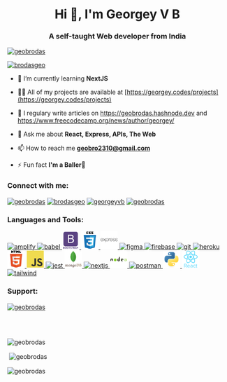 <h1 align="center">Hi 👋, I'm Georgey V B</h1>
<h3 align="center">A self-taught Web developer from India</h3>

<p align="left"> <a href="https://github.com/ryo-ma/github-profile-trophy"><img src="https://github-profile-trophy.vercel.app/?username=geobrodas" alt="geobrodas" /></a> </p>

<p align="left"> <a href="https://twitter.com/brodasgeo" target="blank"><img src="https://img.shields.io/twitter/follow/brodasgeo?logo=twitter&style=for-the-badge" alt="brodasgeo" /></a> </p>

- 🌱 I’m currently learning **NextJS**

- 👨‍💻 All of my projects are available at [https://georgey.codes/projects](https://georgey.codes/projects)

- 📝 I regulary write articles on https://geobrodas.hashnode.dev and https://www.freecodecamp.org/news/author/georgey/

- 💬 Ask me about **React, Express, APIs, The Web**

- 📫 How to reach me **geobro2310@gmail.com**

- ⚡ Fun fact **I'm a Baller🏀**

<h3 align="left">Connect with me:</h3>
<p align="left">
<a href="https://dev.to/geobrodas" target="blank"><img align="center" src="https://cdn.jsdelivr.net/npm/simple-icons@3.0.1/icons/dev-dot-to.svg" alt="geobrodas" height="30" width="40" /></a>
<a href="https://twitter.com/brodasgeo" target="blank"><img align="center" src="https://raw.githubusercontent.com/rahuldkjain/github-profile-readme-generator/master/src/images/icons/Social/twitter.svg" alt="brodasgeo" height="30" width="40" /></a>
<a href="https://linkedin.com/in/georgeyvb" target="blank"><img align="center" src="https://raw.githubusercontent.com/rahuldkjain/github-profile-readme-generator/master/src/images/icons/Social/linked-in-alt.svg" alt="georgeyvb" height="30" width="40" /></a>
<a href="https://dribbble.com/geobrodas" target="blank"><img align="center" src="https://raw.githubusercontent.com/rahuldkjain/github-profile-readme-generator/master/src/images/icons/Social/dribbble.svg" alt="geobrodas" height="30" width="40" /></a>
</p>

<h3 align="left">Languages and Tools:</h3>
<p align="left"> <a href="https://aws.amazon.com/amplify/" target="_blank"> <img src="https://docs.amplify.aws/assets/logo-dark.svg" alt="amplify" width="40" height="40"/> </a> <a href="https://babeljs.io/" target="_blank"> <img src="https://www.vectorlogo.zone/logos/babeljs/babeljs-icon.svg" alt="babel" width="40" height="40"/> </a> <a href="https://getbootstrap.com" target="_blank"> <img src="https://raw.githubusercontent.com/devicons/devicon/master/icons/bootstrap/bootstrap-plain-wordmark.svg" alt="bootstrap" width="40" height="40"/> </a> <a href="https://www.w3schools.com/css/" target="_blank"> <img src="https://raw.githubusercontent.com/devicons/devicon/master/icons/css3/css3-original-wordmark.svg" alt="css3" width="40" height="40"/> </a> <a href="https://expressjs.com" target="_blank"> <img src="https://raw.githubusercontent.com/devicons/devicon/master/icons/express/express-original-wordmark.svg" alt="express" width="40" height="40"/> </a> <a href="https://www.figma.com/" target="_blank"> <img src="https://www.vectorlogo.zone/logos/figma/figma-icon.svg" alt="figma" width="40" height="40"/> </a> <a href="https://firebase.google.com/" target="_blank"> <img src="https://www.vectorlogo.zone/logos/firebase/firebase-icon.svg" alt="firebase" width="40" height="40"/> </a> <a href="https://git-scm.com/" target="_blank"> <img src="https://www.vectorlogo.zone/logos/git-scm/git-scm-icon.svg" alt="git" width="40" height="40"/> </a> <a href="https://heroku.com" target="_blank"> <img src="https://www.vectorlogo.zone/logos/heroku/heroku-icon.svg" alt="heroku" width="40" height="40"/> </a> <a href="https://www.w3.org/html/" target="_blank"> <img src="https://raw.githubusercontent.com/devicons/devicon/master/icons/html5/html5-original-wordmark.svg" alt="html5" width="40" height="40"/> </a> <a href="https://developer.mozilla.org/en-US/docs/Web/JavaScript" target="_blank"> <img src="https://raw.githubusercontent.com/devicons/devicon/master/icons/javascript/javascript-original.svg" alt="javascript" width="40" height="40"/> </a> <a href="https://jestjs.io" target="_blank"> <img src="https://www.vectorlogo.zone/logos/jestjsio/jestjsio-icon.svg" alt="jest" width="40" height="40"/> </a> <a href="https://www.mongodb.com/" target="_blank"> <img src="https://raw.githubusercontent.com/devicons/devicon/master/icons/mongodb/mongodb-original-wordmark.svg" alt="mongodb" width="40" height="40"/> </a> <a href="https://nextjs.org/" target="_blank"> <img src="https://cdn.worldvectorlogo.com/logos/nextjs-3.svg" alt="nextjs" width="40" height="40"/> </a> <a href="https://nodejs.org" target="_blank"> <img src="https://raw.githubusercontent.com/devicons/devicon/master/icons/nodejs/nodejs-original-wordmark.svg" alt="nodejs" width="40" height="40"/> </a> <a href="https://postman.com" target="_blank"> <img src="https://www.vectorlogo.zone/logos/getpostman/getpostman-icon.svg" alt="postman" width="40" height="40"/> </a> <a href="https://www.python.org" target="_blank"> <img src="https://raw.githubusercontent.com/devicons/devicon/master/icons/python/python-original.svg" alt="python" width="40" height="40"/> </a> <a href="https://reactjs.org/" target="_blank"> <img src="https://raw.githubusercontent.com/devicons/devicon/master/icons/react/react-original-wordmark.svg" alt="react" width="40" height="40"/> </a> <a href="https://tailwindcss.com/" target="_blank"> <img src="https://www.vectorlogo.zone/logos/tailwindcss/tailwindcss-icon.svg" alt="tailwind" width="40" height="40"/> </a> </p>

<h3 align="left">Support:</h3>
<p><a href="https://www.buymeacoffee.com/geobrodas"> <img align="center" src="https://cdn.buymeacoffee.com/buttons/v2/default-yellow.png" height="50" width="210" alt="geobrodas" /></a></p><br><br>

<p><img align="center" src="https://github-readme-stats.vercel.app/api/top-langs?username=geobrodas&show_icons=true&locale=en&layout=compact" alt="geobrodas" /></p>

<p>&nbsp;<img align="center" src="https://github-readme-stats.vercel.app/api?username=geobrodas&show_icons=true&locale=en" alt="geobrodas" /></p>

<p><img align="center" src="https://github-readme-streak-stats.herokuapp.com/?user=geobrodas&" alt="geobrodas" /></p>
